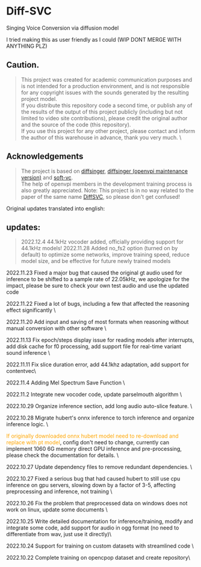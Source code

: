 # Diff-SVC
Singing Voice Conversion via diffusion model

I tried making this as user friendly as I could (WIP DONT MERGE WITH ANYTHING PLZ)

## Caution.
>This project was created for academic communication purposes and is not intended for a production environment, and is not responsible for any copyright issues with the sounds generated by the resulting project model. \
If you distribute this repository code a second time, or publish any of the results of the output of this project publicly (including but not limited to video site contributions), please credit the original author and the source of the code (this repository). \
If you use this project for any other project, please contact and inform the author of this warehouse in advance, thank you very much. \

## Acknowledgements
>The project is based on [diffsinger](https://github.com/MoonInTheRiver/DiffSinger), [diffsinger (openvpi maintenance version)](https://github.com/openvpi/DiffSinger) and [soft-vc](https://github.com/bshall/soft-vc). \
The help of openvpi members in the development training process is also greatly appreciated.
>Note: This project is in no way related to the paper of the same name [DiffSVC](https://arxiv.org/abs/2105.13871), so please don't get confused!

Original updates translated into english:
## updates:
>2022.12.4 44.1kHz vocoder added, officially providing support for 44.1kHz models!
2022.11.28 Added no_fs2 option (turned on by default) to optimize some networks, improve training speed, reduce model size, and be effective for future newly trained models

2022.11.23 Fixed a major bug that caused the original gt audio used for inference to be shifted to a sample rate of 22.05kHz, we apologize for the impact, please be sure to check your own test audio and use the updated code 

2022.11.22 Fixed a lot of bugs, including a few that affected the reasoning effect significantly \

2022.11.20 Add input and saving of most formats when reasoning without manual conversion with other software \

2022.11.13 Fix epoch/steps display issue for reading models after interrupts, add disk cache for f0 processing, add support file for real-time variant sound inference \

2022.11.11 Fix slice duration error, add 44.1khz adaptation, add support for contentvec\

2022.11.4 Adding Mel Spectrum Save Function \

2022.11.2 Integrate new vocoder code, update parselmouth algorithm \

2022.10.29 Organize inference section, add long audio auto-slice feature. \

2022.10.28 Migrate hubert's onnx inference to torch inference and organize inference logic. \

<font color=#FFA500>If originally downloaded onnx hubert model need to re-download and replace with pt model</font>, config don't need to change, currently can implement 1060 6G memory direct GPU inference and pre-processing, please check the documentation for details. \

2022.10.27 Update dependency files to remove redundant dependencies. \

2022.10.27 Fixed a serious bug that had caused hubert to still use cpu inference on gpu servers, slowing down by a factor of 3-5, affecting preprocessing and inference, not training \

2022.10.26 Fix the problem that preprocessed data on windows does not work on linux, update some documents \

2022.10.25 Write detailed documentation for inference/training, modify and integrate some code, add support for audio in ogg format (no need to differentiate from wav, just use it directly)\

2022.10.24 Support for training on custom datasets with streamlined code \

2022.10.22 Complete training on opencpop dataset and create repository\


